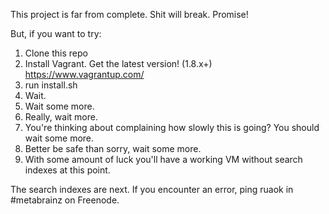 This project is far from complete. Shit will break. Promise!

But, if you want to try:

1. Clone this repo
2. Install Vagrant. Get the latest version! (1.8.x+) https://www.vagrantup.com/
3. run install.sh
4. Wait.
5. Wait some more.
6. Really, wait more.
7. You're thinking about complaining how slowly this is going? You should wait some more.
8. Better be safe than sorry, wait some more.
9. With some amount of luck you'll have a working VM without search indexes at this point.

The search indexes are next. If you encounter an error, ping ruaok in #metabrainz on Freenode.


